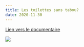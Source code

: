 ```yaml
---
title: Les toilettes sans tabou?
date: 2020-11-30
--- 
```


[Lien vers le documentaire](https://www.arte.tv/fr/videos/083908-000-A/toilettes-sans-tabou/)


![](https://cdn.pixabay.com/photo/2020/03/27/17/56/toilet-paper-4974461_960_720.jpg)